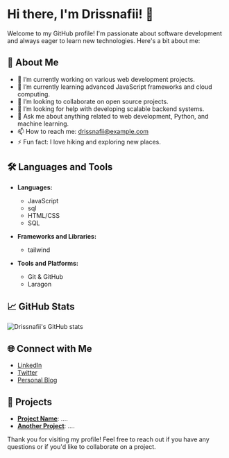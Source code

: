 # Hi there, I'm Drissnafii! 👋

Welcome to my GitHub profile! I'm passionate about software development and always eager to learn new technologies. Here's a bit about me:

## 🚀 About Me

- 🔭 I’m currently working on various web development projects.
- 🌱 I’m currently learning advanced JavaScript frameworks and cloud computing.
- 👯 I’m looking to collaborate on open source projects.
- 🤔 I’m looking for help with developing scalable backend systems.
- 💬 Ask me about anything related to web development, Python, and machine learning.
- 📫 How to reach me: [drissnafii@example.com](mailto:drissnafi3@gmail.com)
- ⚡ Fun fact: I love hiking and exploring new places.

## 🛠️ Languages and Tools

- **Languages:** 
  - JavaScript
  - sql
  - HTML/CSS
  - SQL

- **Frameworks and Libraries:** 
  - tailwind

- **Tools and Platforms:** 
  - Git & GitHub
  - Laragon
    
## 📈 GitHub Stats

![Drissnafii's GitHub stats](https://github-readme-stats.vercel.app/api?username=Drissnafii&show_icons=true&theme=radical)

## 🌐 Connect with Me

- [LinkedIn](https://www.linkedin.com/in/drissnafii/)
- [Twitter](https://twitter.com/drissnafii)
- [Personal Blog](https://drissnafii.dev)

## 📂 Projects

- **[Project Name](https://github.com/Drissnafii/project-name)**: ....
- **[Another Project](https://github.com/Drissnafii/another-project)**: ....

Thank you for visiting my profile! Feel free to reach out if you have any questions or if you'd like to collaborate on a project.
